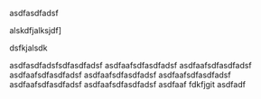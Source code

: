 asdfasdfadsf


alskdfjalksjdf]

dsfkjalsdk

asdfasdfadsfsdfasdfadsf
asdfaafsdfasdfadsf
asdfaafsdfasdfadsf
asdfaafsdfasdfadsf
asdfaafsdfasdfadsf
asdfaafsdfasdfadsf
asdfaafsdfasdfadsf
asdfaafsdfasdfadsf
asdfaaf
fdkfjgit
asdfadf
